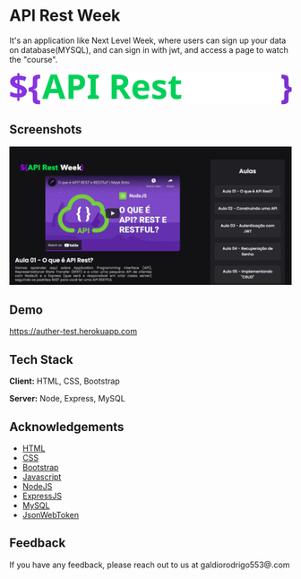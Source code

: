 
# API Rest Week

It's an application like Next Level Week, where users can sign up your data on database(MYSQL), and can sign in with jwt, and access a page to watch the "course".


![Logo](https://raw.githubusercontent.com/rodrigogaldino553/only-authers/a5d59c376cea39b1da9660bbbc47213f96514ed0/public/assets/api-brand.svg)

    
## Screenshots

![App Screenshot](https://raw.githubusercontent.com/rodrigogaldino553/only-authers/master/screenshot.png)

  
## Demo

https://auther-test.herokuapp.com

  
## Tech Stack

**Client:** HTML, CSS, Bootstrap

**Server:** Node, Express, MySQL

  
## Acknowledgements

 - [HTML](https://developer.mozilla.org/pt-BR/docs/Web/Guide/HTML/HTML5)
 - [CSS](https://developer.mozilla.org/pt-BR/docs/Web/CSS)
 - [Bootstrap](https://getbootstrap.com/)
 - [Javascript](https://www.javascript.com/)
 - [NodeJS](https://nodejs.org/)
 - [ExpressJS](https://expressjs.com/)
 - [MySQL](https://www.mysql.com/)
 - [JsonWebToken](https://jwt.io/)

  
## Feedback

If you have any feedback, please reach out to us at galdiorodrigo553@.com

  
